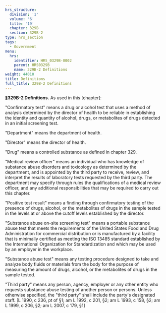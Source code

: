 ```yaml
---
hrs_structure:
  division: '1'
  volume: '6'
  title: '19'
  chapter: 329B
  section: 329B-2
type: hrs_section
tags:
  - Government
menu:
  hrs:
    identifier: HRS_0329B-0002
    parent: HRS0329B
    name: 329B-2 Definitions
weight: 44010
title: Definitions
full_title: 329B-2 Definitions
---
```

**§329B-2 Definitions.** As used in this [chapter]:

"Confirmatory test" means a drug or alcohol test that uses a method of analysis determined by the director of health to be reliable in establishing the identity and quantity of alcohol, drugs, or metabolites of drugs detected in an initial screening test.

"Department" means the department of health.

"Director" means the director of health.

"Drug" means a controlled substance as defined in chapter 329.

"Medical review officer" means an individual who has knowledge of substance abuse disorders and toxicology as determined by the department, and is appointed by the third party to receive, review, and interpret the results of laboratory tests requested by the third party. The department may specify through rules the qualifications of a medical review officer, and any additional responsibilities that may be required to carry out this chapter.

"Positive test result" means a finding through confirmatory testing of the presence of drugs, alcohol, or the metabolites of drugs in the sample tested in the levels at or above the cutoff levels established by the director.

"Substance abuse on-site screening test" means a portable substance abuse test that meets the requirements of the United States Food and Drug Administration for commercial distribution or is manufactured by a facility that is minimally certified as meeting the ISO 13485 standard established by the International Organization for Standardization and which may be used by an employer in the workplace.

"Substance abuse test" means any testing procedure designed to take and analyze body fluids or materials from the body for the purpose of measuring the amount of drugs, alcohol, or the metabolites of drugs in the sample tested.

"Third party" means any person, agency, employer or any other entity who requests substance abuse testing of another person or persons. Unless otherwise specified, the "third party" shall include the party's designated staff. [L 1990, c 236, pt of §1; am L 1992, c 201, §2; am L 1993, c 158, §2; am L 1999, c 206, §2; am L 2007, c 179, §1]